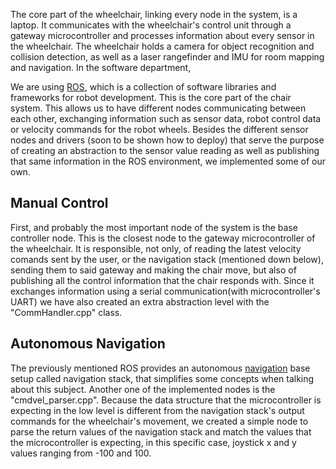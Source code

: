 The core part of the wheelchair, linking every node in the system, is a laptop. It communicates with the wheelchair's control unit through a gateway microcontroller and processes information about every sensor in the wheelchair.
The wheelchair holds a camera for object recognition and collision detection, as well as a laser rangefinder and IMU for room mapping and navigation.
In the software department, 





We are using [ROS](http://www.ros.org), which is a collection of software libraries and frameworks for robot development. This is the core part of the chair system. This allows us to have different nodes communicating between each other, exchanging information such as sensor data, robot control data or velocity commands for the robot wheels.
Besides the different sensor nodes and drivers (soon to be shown how to deploy) that serve the purpose of creating an abstraction to the sensor value reading as well as publishing that same information in the ROS environment, we implemented some of our own.

## Manual Control
First, and probably the most important node of the system is the base controller node. This is the closest node to the gateway microcontroller of the wheelchair. It is responsible, not only, of reading the latest velocity comands sent by the user, or the navigation stack (mentioned down below), sending them to said gateway and making the chair move, but also of publishing all the control information that the chair responds with.
Since it exchanges information using a serial communication(with microcontroller's UART) we have also created an extra abstraction level with the "CommHandler.cpp" class.
## Autonomous Navigation
The previously mentioned ROS provides an autonomous [navigation](http://wiki.ros.org/navigation/Tutorials/RobotSetup) base setup called navigation stack, that simplifies some concepts when talking about this subject.
Another one of the implemented nodes is the "cmdvel_parser.cpp". Because the data structure that the microcontroller is expecting in the low level is different from the navigation stack's output commands for the wheelchair's movement, we created a simple node to parse the return values of the navigation stack and match the values that the microcontroller is expecting, in this specific case, joystick x and y values ranging from -100 and 100.
